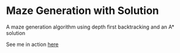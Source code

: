 # Maze Generation with Solution
A maze generation algorithm using depth first backtracking and an A* solution


See me in action [here](https://sigm4.github.io/maze-generator-with-solution/)